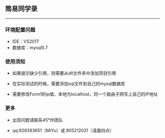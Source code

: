 ## **简易同学录**

---

### 环境配置问题

- IDE：VS2017
- 数据库：mysql5.7

### 使用须知

- 如果提示缺少引用，则需要从dll文件夹中添加项目引用

- 在实际测试的时候，需要添加sql文件到自己的mysql数据库

- 需要修改Form1的ip值，本地为localhost，同一个路由子网写上自己的IP地址

### 更多
- 出现问题请联系45°炸团队

- qq:928383651（MiYu）或 805212031（凌晨四点） 